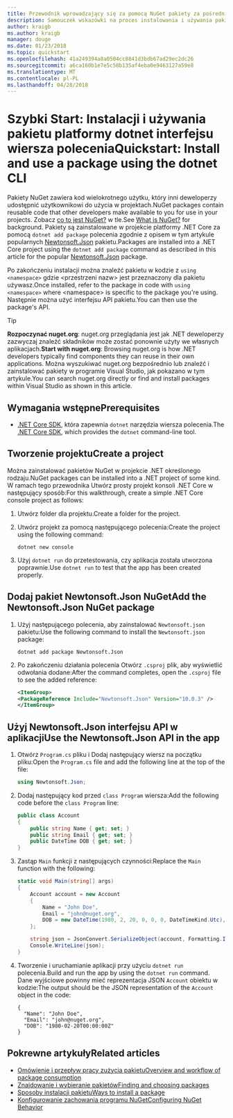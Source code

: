 ```yaml
---
title: Przewodnik wprowadzający się za pomocą NuGet pakiety za pośrednictwem dotnet interfejsu wiersza polecenia
description: Samouczek wskazówki na proces instalowania i używania pakietu NuGet w projekcie platformy .NET Core.
author: kraigb
ms.author: kraigb
manager: douge
ms.date: 01/23/2018
ms.topic: quickstart
ms.openlocfilehash: 41a249394a8a0504cc8841d3bdb67ad29ec2dc26
ms.sourcegitcommit: a6ca160b1e7e5c58b135af4eba0e9463127a59e8
ms.translationtype: MT
ms.contentlocale: pl-PL
ms.lasthandoff: 04/28/2018
---
```

# <a name="quickstart-install-and-use-a-package-using-the-dotnet-cli"></a><span data-ttu-id="6dd34-103">Szybki Start: Instalacji i używania pakietu platformy dotnet interfejsu wiersza polecenia</span><span class="sxs-lookup"><span data-stu-id="6dd34-103">Quickstart: Install and use a package using the dotnet CLI</span></span>

<span data-ttu-id="6dd34-104">Pakiety NuGet zawiera kod wielokrotnego użytku, który inni deweloperzy udostępnić użytkownikowi do użycia w projektach.</span><span class="sxs-lookup"><span data-stu-id="6dd34-104">NuGet packages contain reusable code that other developers make available to you for use in your projects.</span></span> <span data-ttu-id="6dd34-105">Zobacz [co to jest NuGet?](../What-is-NuGet.md) w tle.</span><span class="sxs-lookup"><span data-stu-id="6dd34-105">See [What is NuGet?](../What-is-NuGet.md) for background.</span></span> <span data-ttu-id="6dd34-106">Pakiety są zainstalowane w projekcie platformy .NET Core za pomocą `dotnet add package` polecenia zgodnie z opisem w tym artykule popularnych [Newtonsoft.Json](https://www.nuget.org/packages/Newtonsoft.Json/) pakietu.</span><span class="sxs-lookup"><span data-stu-id="6dd34-106">Packages are installed into a .NET Core project using the `dotnet add package` command as described in this article for the popular [Newtonsoft.Json](https://www.nuget.org/packages/Newtonsoft.Json/) package.</span></span>

<span data-ttu-id="6dd34-107">Po zakończeniu instalacji można znaleźć pakietu w kodzie z `using <namespace>` gdzie \<przestrzeni nazw\> jest przeznaczony dla pakietu używasz.</span><span class="sxs-lookup"><span data-stu-id="6dd34-107">Once installed, refer to the package in code with `using <namespace>` where \<namespace\> is specific to the package you're using.</span></span> <span data-ttu-id="6dd34-108">Następnie można użyć interfejsu API pakietu.</span><span class="sxs-lookup"><span data-stu-id="6dd34-108">You can then use the package's API.</span></span>

> [!Tip]
> <span data-ttu-id="6dd34-109">**Rozpoczynać nuget.org**: nuget.org przeglądania jest jak .NET deweloperzy zazwyczaj znaleźć składników może zostać ponownie użyty we własnych aplikacjach.</span><span class="sxs-lookup"><span data-stu-id="6dd34-109">**Start with nuget.org**: Browsing nuget.org is how .NET developers typically find components they can reuse in their own applications.</span></span> <span data-ttu-id="6dd34-110">Można wyszukiwać nuget.org bezpośrednio lub znaleźć i zainstalować pakiety w programie Visual Studio, jak pokazano w tym artykule.</span><span class="sxs-lookup"><span data-stu-id="6dd34-110">You can search nuget.org directly or find and install packages within Visual Studio as shown in this article.</span></span>

## <a name="prerequisites"></a><span data-ttu-id="6dd34-111">Wymagania wstępne</span><span class="sxs-lookup"><span data-stu-id="6dd34-111">Prerequisites</span></span>

- <span data-ttu-id="6dd34-112">[.NET Core SDK](https://www.microsoft.com/net/download/), która zapewnia `dotnet` narzędzia wiersza polecenia.</span><span class="sxs-lookup"><span data-stu-id="6dd34-112">The [.NET Core SDK](https://www.microsoft.com/net/download/), which provides the `dotnet` command-line tool.</span></span>

## <a name="create-a-project"></a><span data-ttu-id="6dd34-113">Tworzenie projektu</span><span class="sxs-lookup"><span data-stu-id="6dd34-113">Create a project</span></span>

<span data-ttu-id="6dd34-114">Można zainstalować pakietów NuGet w projekcie .NET określonego rodzaju.</span><span class="sxs-lookup"><span data-stu-id="6dd34-114">NuGet packages can be installed into a .NET project of some kind.</span></span> <span data-ttu-id="6dd34-115">W ramach tego przewodnika Utwórz prosty projekt konsoli .NET Core w następujący sposób:</span><span class="sxs-lookup"><span data-stu-id="6dd34-115">For this walkthrough, create a simple .NET Core console project as follows:</span></span>

1. <span data-ttu-id="6dd34-116">Utwórz folder dla projektu.</span><span class="sxs-lookup"><span data-stu-id="6dd34-116">Create a folder for the project.</span></span>

1. <span data-ttu-id="6dd34-117">Utwórz projekt za pomocą następującego polecenia:</span><span class="sxs-lookup"><span data-stu-id="6dd34-117">Create the project using the following command:</span></span>

    ```cli
    dotnet new console
    ```

1. <span data-ttu-id="6dd34-118">Użyj `dotnet run` do przetestowania, czy aplikacja została utworzona poprawnie.</span><span class="sxs-lookup"><span data-stu-id="6dd34-118">Use `dotnet run` to test that the app has been created properly.</span></span>

## <a name="add-the-newtonsoftjson-nuget-package"></a><span data-ttu-id="6dd34-119">Dodaj pakiet Newtonsoft.Json NuGet</span><span class="sxs-lookup"><span data-stu-id="6dd34-119">Add the Newtonsoft.Json NuGet package</span></span>

1. <span data-ttu-id="6dd34-120">Użyj następującego polecenia, aby zainstalować `Newtonsoft.json` pakietu:</span><span class="sxs-lookup"><span data-stu-id="6dd34-120">Use the following command to install the `Newtonsoft.json` package:</span></span>

    ```cli
    dotnet add package Newtonsoft.Json
    ```

2. <span data-ttu-id="6dd34-121">Po zakończeniu działania polecenia Otwórz `.csproj` plik, aby wyświetlić odwołania dodane:</span><span class="sxs-lookup"><span data-stu-id="6dd34-121">After the command completes, open the `.csproj` file to see the added reference:</span></span>

    ```xml
   <ItemGroup>
    <PackageReference Include="Newtonsoft.Json" Version="10.0.3" />
   </ItemGroup>
    ```

## <a name="use-the-newtonsoftjson-api-in-the-app"></a><span data-ttu-id="6dd34-122">Użyj Newtonsoft.Json interfejsu API w aplikacji</span><span class="sxs-lookup"><span data-stu-id="6dd34-122">Use the Newtonsoft.Json API in the app</span></span>

1. <span data-ttu-id="6dd34-123">Otwórz `Program.cs` pliku i Dodaj następujący wiersz na początku pliku:</span><span class="sxs-lookup"><span data-stu-id="6dd34-123">Open the `Program.cs` file and add the following line at the top of the file:</span></span>

    ```cs
    using Newtonsoft.Json;
    ```

1. <span data-ttu-id="6dd34-124">Dodaj następujący kod przed `class Program` wiersza:</span><span class="sxs-lookup"><span data-stu-id="6dd34-124">Add the following code before the `class Program` line:</span></span>

    ```cs
    public class Account
    {
        public string Name { get; set; }
        public string Email { get; set; }
        public DateTime DOB { get; set; }
    }
    ```

1. <span data-ttu-id="6dd34-125">Zastąp `Main` funkcji z następujących czynności:</span><span class="sxs-lookup"><span data-stu-id="6dd34-125">Replace the `Main` function with the following:</span></span>

    ```cs
    static void Main(string[] args)
    {
        Account account = new Account
        {
            Name = "John Doe",
            Email = "john@nuget.org",
            DOB = new DateTime(1980, 2, 20, 0, 0, 0, DateTimeKind.Utc),
        };

        string json = JsonConvert.SerializeObject(account, Formatting.Indented);
        Console.WriteLine(json);
    }
    ```

1. <span data-ttu-id="6dd34-126">Tworzenie i uruchamianie aplikacji przy użyciu `dotnet run` polecenia.</span><span class="sxs-lookup"><span data-stu-id="6dd34-126">Build and run the app by using the `dotnet run` command.</span></span> <span data-ttu-id="6dd34-127">Dane wyjściowe powinny mieć reprezentacja JSON `Account` obiektu w kodzie:</span><span class="sxs-lookup"><span data-stu-id="6dd34-127">The output should be the JSON representation of the `Account` object in the code:</span></span>

    ```output
    {
      "Name": "John Doe",
      "Email": "john@nuget.org",
      "DOB": "1980-02-20T00:00:00Z"
    }
    ```

## <a name="related-articles"></a><span data-ttu-id="6dd34-128">Pokrewne artykuły</span><span class="sxs-lookup"><span data-stu-id="6dd34-128">Related articles</span></span>

- [<span data-ttu-id="6dd34-129">Omówienie i przepływ pracy zużycia pakietu</span><span class="sxs-lookup"><span data-stu-id="6dd34-129">Overview and workflow of package consumption</span></span>](../consume-packages/overview-and-workflow.md)
- [<span data-ttu-id="6dd34-130">Znajdowanie i wybieranie pakietów</span><span class="sxs-lookup"><span data-stu-id="6dd34-130">Finding and choosing packages</span></span>](../consume-packages/finding-and-choosing-packages.md)
- [<span data-ttu-id="6dd34-131">Sposoby instalacji pakietu</span><span class="sxs-lookup"><span data-stu-id="6dd34-131">Ways to install a package</span></span>](../consume-packages/ways-to-install-a-package.md)
- [<span data-ttu-id="6dd34-132">Konfigurowanie zachowania programu NuGet</span><span class="sxs-lookup"><span data-stu-id="6dd34-132">Configuring NuGet Behavior</span></span>](../consume-packages/configuring-nuget-behavior.md)

